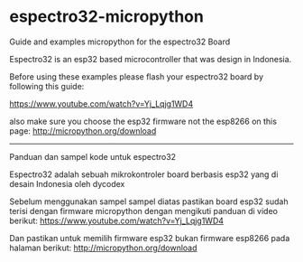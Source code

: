 # espectro32-micropython
Guide and examples micropython for the espectro32 Board


Espectro32 is an esp32 based microcontroller that was design in Indonesia.

Before using these examples please flash your espectro32 board by following this guide:

https://www.youtube.com/watch?v=Yj_Lqjg1WD4

also make sure you choose the esp32 firmware not the esp8266 on this page:
http://micropython.org/download

------------------------------------------------------------------------------------------------------------------------------------------

Panduan dan sampel kode untuk espectro32

Espectro32 adalah sebuah mikrokontroler board berbasis esp32 yang di desain Indonesia oleh dycodex

Sebelum menggunakan sampel sampel diatas pastikan board esp32 sudah terisi dengan firmware micropython dengan mengikuti panduan di video berikut:
https://www.youtube.com/watch?v=Yj_Lqjg1WD4

Dan pastikan untuk memilih firmware esp32 bukan firmware esp8266 pada halaman berikut:
http://micropython.org/download

